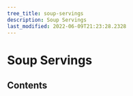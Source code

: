 ```yaml
---
tree_title: soup-servings
description: Soup Servings
last_modified: 2022-06-09T21:23:28.2328
---
```


# Soup Servings

## Contents
